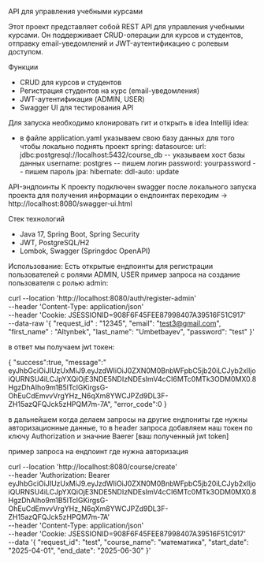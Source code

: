 API для управления учебными курсами

Этот проект представляет собой REST API для управления учебными курсами. Он поддерживает CRUD-операции для курсов и студентов, отправку
email-уведомлений и JWT-аутентификацию с ролевым доступом.

Функции

- CRUD для курсов и студентов
- Регистрация студентов на курс (email-уведомления)
- JWT-аутентификация (ADMIN, USER)
- Swagger UI для тестирования API

Для запуска необходимо клонировать гит и открыть в idea
Intelliji idea:

- в файле application.yaml указываем свою базу данных для того чтобы локально поднять проект
  spring:
  datasource:
  url: jdbc:postgresql://localhost:5432/course_db -- указываем хост базы данных
  username: postgres -- пишем логин
  password: yourpassword -- пишем пароль
  jpa:
  hibernate:
  ddl-auto: update

API-эндпоинты
К проекту подключен swagger после локального запуска проекта для получения информации о ендпоинтах
переходим → http://localhost:8080/swagger-ui.html

Стек технологий

- Java 17, Spring Boot, Spring Security
- JWT, PostgreSQL/H2
- Lombok, Swagger (Springdoc OpenAPI)

Использование:
Есть открытые ендпоинты для регистрации пользователей с ролями ADMIN, USER
пример запроса на создание пользователя с ролью admin:

curl --location 'http://localhost:8080/auth/register-admin' \
--header 'Content-Type: application/json' \
--header 'Cookie: JSESSIONID=908F6F45FEE87998407A39516F51C917' \
--data-raw '{
"request_id" : "12345",
"email": "test3@gmail.com",
"first_name" : "Altynbek",
"last_name": "Umbetbayev",
"password": "test"
}'

в ответ мы получаем jwt токен:

{
"success":true,
"message":"
eyJhbGciOiJIUzUxMiJ9.eyJzdWIiOiJ0ZXN0M0BnbWFpbC5jb20iLCJyb2xlIjoiQURNSU4iLCJpYXQiOjE3NDE5NDIzNDEsImV4cCI6MTc0MTk3ODM0MX0.8HgzDhAIho9m1B5lTclGKirgsG-OhEuCdEmvvVrgYHz_N6qXm8YWCJPZd9DL3F-ZH15azQFQJck5zHPQM7m-7A",
"error_code":0
}

в дальнейшем когда делаем запросы на другие ендпониты где нужны авторизационные данные, то в header запроса добавляем наш токен по ключу
Authorization и значние Baerer [ваш полученный jwt token]

пример запроса на ендпоинт где нужна авторизация

curl --location 'http://localhost:8080/course/create' \
--header 'Authorization: Bearer
eyJhbGciOiJIUzUxMiJ9.eyJzdWIiOiJ0ZXN0M0BnbWFpbC5jb20iLCJyb2xlIjoiQURNSU4iLCJpYXQiOjE3NDE5NDIzNDEsImV4cCI6MTc0MTk3ODM0MX0.8HgzDhAIho9m1B5lTclGKirgsG-OhEuCdEmvvVrgYHz_N6qXm8YWCJPZd9DL3F-ZH15azQFQJck5zHPQM7m-7A' \
--header 'Content-Type: application/json' \
--header 'Cookie: JSESSIONID=908F6F45FEE87998407A39516F51C917' \
--data '{
"request_id": "test",
"course_name": "математика",
"start_date": "2025-04-01",
"end_date": "2025-06-30"
}'

